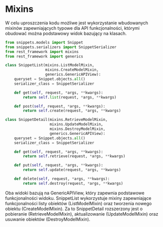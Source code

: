 # Mixins
W celu uproszczenia kodu możliwe jest wykorzystanie wbudowanych mixinów zapewniających typowe dla API funkcjonalności, którymi obudować można podstawowy widok bazujący na klasach. 

```python
from snippets.models import Snippet
from snippets.serializers import SnippetSerializer
from rest_framework import mixins
from rest_framework import generics

class SnippetList(mixins.ListModelMixin,
                  mixins.CreateModelMixin,
                  generics.GenericAPIView):
    queryset = Snippet.objects.all()
    serializer_class = SnippetSerializer

    def get(self, request, *args, **kwargs):
        return self.list(request, *args, **kwargs)

    def post(self, request, *args, **kwargs):
        return self.create(request, *args, **kwargs)

class SnippetDetail(mixins.RetrieveModelMixin,
                    mixins.UpdateModelMixin,
                    mixins.DestroyModelMixin,
                    generics.GenericAPIView):
    queryset = Snippet.objects.all()
    serializer_class = SnippetSerializer

    def get(self, request, *args, **kwargs):
        return self.retrieve(request, *args, **kwargs)

    def put(self, request, *args, **kwargs):
        return self.update(request, *args, **kwargs)

    def delete(self, request, *args, **kwargs):
        return self.destroy(request, *args, **kwargs)
```
Oba widoki bazują na GenericAPIView, który zapewnia podstawowe funkcjonalności widoku. 
SnippetList wykorzystuje mixiny zapewniające funkcjonalności listy obiektów (ListModelMixin) oraz tworzenia nowego obiektu (CreateModelMixin).
Za to SnippetDetail rozszerzony jest o pobieranie (RetrieveModelMixin), aktualizowanie (UpdateModelMixin) oraz usuwanie obiektów (DestroyModelMixin).
